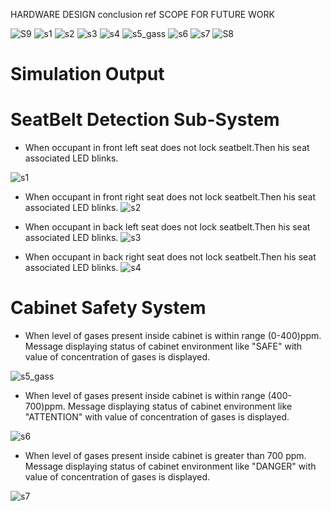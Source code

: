 
HARDWARE DESIGN
conclusion
ref
SCOPE FOR FUTURE WORK

![S9](https://user-images.githubusercontent.com/46949702/157369525-86e8035d-ac23-44c8-9a1b-2199241c9e4a.png)
![s1](https://user-images.githubusercontent.com/46949702/157369534-9b3d317f-f0d8-4d93-9774-9e701f1e35f4.png)
![s2](https://user-images.githubusercontent.com/46949702/157369538-cf1a77b4-27ca-417b-9e55-38c184f62dfc.png)
![s3](https://user-images.githubusercontent.com/46949702/157369540-be1b0ac9-3c36-4ec0-8f9b-f984d6046609.png)
![s4](https://user-images.githubusercontent.com/46949702/157369544-05721b33-cf17-4b9e-bde1-8bc2f691ac67.png)
![s5_gass](https://user-images.githubusercontent.com/46949702/157369548-4528f5d3-5c88-4ce0-8d64-556e5cf06389.png)
![s6](https://user-images.githubusercontent.com/46949702/157369550-bc610899-918c-4252-abfe-ae0885977af4.png)
![s7](https://user-images.githubusercontent.com/46949702/157369554-7bb2b041-b652-4278-8475-cfd96662b577.png)
![S8](https://user-images.githubusercontent.com/46949702/157369556-97a64bea-e635-49d5-8e92-9560be47b0e8.png)

# Simulation Output

# SeatBelt Detection Sub-System

- When occupant in front left seat does not lock seatbelt.Then his seat associated LED blinks.

![s1](https://user-images.githubusercontent.com/46949702/157369534-9b3d317f-f0d8-4d93-9774-9e701f1e35f4.png)

- When occupant in front right seat does not lock seatbelt.Then his seat associated LED blinks.
![s2](https://user-images.githubusercontent.com/46949702/157369538-cf1a77b4-27ca-417b-9e55-38c184f62dfc.png)

- When occupant in back left seat does not lock seatbelt.Then his seat associated LED blinks.
![s3](https://user-images.githubusercontent.com/46949702/157369540-be1b0ac9-3c36-4ec0-8f9b-f984d6046609.png)

- When occupant in back right seat does not lock seatbelt.Then his seat associated LED blinks.
![s4](https://user-images.githubusercontent.com/46949702/157369544-05721b33-cf17-4b9e-bde1-8bc2f691ac67.png)

# Cabinet Safety System

- When level of gases present inside cabinet is within range (0-400)ppm. Message displaying status of cabinet environment like "SAFE" with value of concentration of gases is displayed.

![s5_gass](https://user-images.githubusercontent.com/46949702/157369548-4528f5d3-5c88-4ce0-8d64-556e5cf06389.png)

- When level of gases present inside cabinet is within range (400-700)ppm. Message displaying status of cabinet environment like "ATTENTION" with value of concentration of gases is displayed.

![s6](https://user-images.githubusercontent.com/46949702/157369550-bc610899-918c-4252-abfe-ae0885977af4.png)

- When level of gases present inside cabinet is greater than 700 ppm. Message displaying status of cabinet environment like "DANGER" with value of concentration of gases is displayed.

![s7](https://user-images.githubusercontent.com/46949702/157369554-7bb2b041-b652-4278-8475-cfd96662b577.png)
